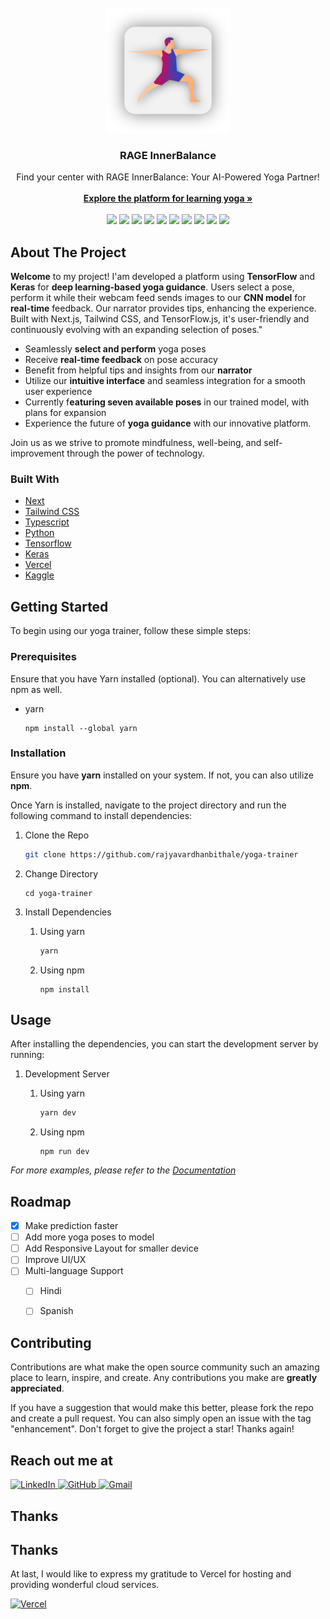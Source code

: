                          
<br/>
<div align="center">
<a href="https://rage-innerbalance.vercel.app/">
<img src="images/logo/logo_men_shadow.png" alt="Logo" width="200" height="200">
</a>
<h3 align="center">RAGE InnerBalance</h3>
<p align="center">
Find your center with RAGE InnerBalance: Your AI-Powered Yoga Partner!
<br/>
<br/>
<a href="https://rage-innerbalance.vercel.app/">
<strong>Explore the platform for learning yoga »</strong></a>
<br/>
<br/>
<img src="https://img.shields.io/badge/Next.js-000000.svg?style=for-the-badge&logo=nextdotjs&logoColor=white"/>

<img src="https://img.shields.io/badge/Tailwind%20CSS-06B6D4.svg?style=for-the-badge&logo=Tailwind-CSS&logoColor=white"/>
<img src="https://img.shields.io/badge/TypeScript-3178C6.svg?style=for-the-badge&logo=TypeScript&logoColor=white"/>

<img src="https://img.shields.io/badge/Python-3776AB.svg?style=for-the-badge&logo=Python&logoColor=white"/>

<img src="https://img.shields.io/badge/TensorFlow-FF6F00.svg?style=for-the-badge&logo=TensorFlow&logoColor=white"/>

<img src="https://img.shields.io/badge/Keras-D00000.svg?style=for-the-badge&logo=Keras&logoColor=white"/>

<img src="https://img.shields.io/badge/Ionic-3880FF.svg?style=for-the-badge&logo=Ionic&logoColor=white"/>


<img src="https://img.shields.io/badge/Vercel-000000.svg?style=for-the-badge&logo=Vercel&logoColor=white"/>

<img src="https://img.shields.io/badge/Inkscape-000000.svg?style=for-the-badge&logo=Inkscape&logoColor=white"/>

<img src="https://img.shields.io/badge/Kaggle-20BEFF.svg?style=for-the-badge&logo=Kaggle&logoColor=white"/>



</p>
</div>


 ## About The Project

<div align="center>

![Product Screenshot](images/preview/proto2.png)
</div>

**Welcome** to my project! I'am developed a platform using **TensorFlow** and **Keras** for **deep learning-based yoga guidance**. Users select a pose, perform it while their webcam feed sends images to our **CNN model** for **real-time** feedback. Our narrator provides tips, enhancing the experience. Built with Next.js, Tailwind CSS, and TensorFlow.js, it's user-friendly and continuously evolving with an expanding selection of poses."

- Seamlessly **select and perform** yoga poses
- Receive **real-time feedback** on pose accuracy
- Benefit from helpful tips and insights from our **narrator**
- Utilize our **intuitive interface** and seamless integration for a smooth user experience
- Currently f**eaturing seven available poses** in our trained model, with plans for expansion
- Experience the future of **yoga guidance** with our innovative platform. 

Join us as we strive to promote mindfulness, well-being, and self-improvement through the power of technology.
  ### Built With
- [Next](https://nextjs.org)
- [Tailwind CSS](https://tailwindcss.com)
- [Typescript](https://www.typescriptlang.org)
- [Python](https://www.python.org)
- [Tensorflow](https://www.tensorflow.org)
- [Keras](https://keras.io)
- [Vercel](https://vercel.com)
- [Kaggle](https://kaggle.com/)

 ## Getting Started
To begin using our yoga trainer, follow these simple steps:
 ### Prerequisites

Ensure that you have Yarn installed (optional).
You can alternatively use npm as well.
- yarn
  ```
  npm install --global yarn
  ```
 ### Installation

Ensure you have **yarn** installed on your system. If not, you can also utilize **npm**.

Once Yarn is installed, navigate to the project directory and run the following command to install dependencies:

1. Clone the Repo
   ```sh
   git clone https://github.com/rajyavardhanbithale/yoga-trainer

   ```
2. Change Directory
   ```
   cd yoga-trainer
   ```
3. Install Dependencies
   1. Using yarn
      ```sh
      yarn
      ```
   
   2. Using npm
      ```
      npm install
      ```
 ## Usage

After installing the dependencies, you can start the development server by running:

1. Development Server
   1. Using yarn
      ```sh
      yarn dev
      ```
   
   2. Using npm
      ```
      npm run dev
      ```

_For more examples, please refer to the [Documentation](https://example.com)_
 ## Roadmap

- [x] Make prediction faster
- [ ] Add more yoga poses to model
- [ ] Add Responsive Layout for smaller device
- [ ] Improve UI/UX 
- [ ] Multi-language Support
  - [ ] Hindi
  - [ ] Spanish


 ## Contributing

Contributions are what make the open source community such an amazing place to learn, inspire, and create. Any contributions you make are **greatly appreciated**.

If you have a suggestion that would make this better, please fork the repo and create a pull request. You can also simply open an issue with the tag "enhancement".
Don't forget to give the project a star! Thanks again!


 ## Reach out me at
<a href="https://www.linkedin.com/in/rajyavardhan-bithale-999482258/" target="_blank">
  <img src="https://img.shields.io/badge/linkedin-%230077B5.svg?style=for-the-badge&logo=linkedin&logoColor=white" alt="LinkedIn">
</a>
<a href="https://github.com/rajyavardhanbithale/" target="_blank">
  <img src="https://img.shields.io/badge/github-%23121011.svg?style=for-the-badge&logo=github&logoColor=white" alt="GitHub">
</a>

<a href="mailto:bithale02@gmail.com" target="_blank">
  <img src="https://img.shields.io/badge/Gmail-D14836?style=for-the-badge&logo=gmail&logoColor=white" alt="Gmail">
</a>

## Thanks
## Thanks
At last, I would like to express my gratitude to Vercel for hosting and providing wonderful cloud services.

[![Vercel](https://img.shields.io/badge/Vercel-000000.svg?style=for-the-badge&logo=Vercel&logoColor=white)](https://vercel.com)